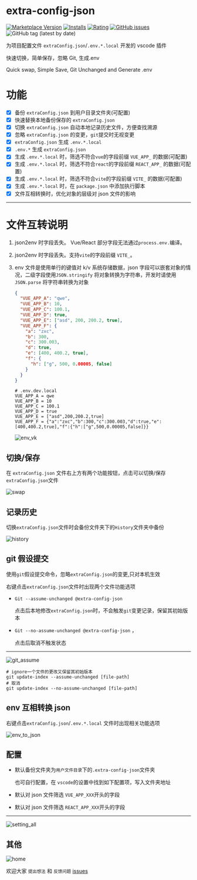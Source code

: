 # extra-config-json

[![Marketplace Version](https://vsmarketplacebadge.apphb.com/version/jawa0919.extra-config-json.svg)](https://marketplace.visualstudio.com/items?itemName=jawa0919.extra-config-json) [![Installs](https://vsmarketplacebadge.apphb.com/installs/jawa0919.extra-config-json.svg)](https://marketplace.visualstudio.com/items?itemName=jawa0919.extra-config-json) [![Rating](https://vsmarketplacebadge.apphb.com/rating-star/jawa0919.extra-config-json.svg)](https://marketplace.visualstudio.com/items?itemName=jawa0919.extra-config-json) [![GitHub issues](https://img.shields.io/github/issues/jawa0919/extra-config-json)](https://github.com/jawa0919/extra-config-json/issues)![GitHub tag (latest by date)](https://img.shields.io/github/v/tag/jawa0919/extra-config-json)

为项目配置文件 `extraConfig.json`/`.env.*.local` 开发的 vscode 插件

快速切换，简单保存，忽略 Git, 生成.env

Quick swap, Simple Save, Git Unchanged and Generate .env

# 功能

- [x] 备份 `extraConfig.json` 到用户目录文件夹(可配置)
- [x] 快速替换本地备份保存的 `extraConfig.json`
- [x] 切换 `extraConfig.json` 自动本地记录历史文件，方便查找溯源
- [x] 忽略 `extraConfig.json` 的变更，`git`提交时无视变更
- [x] `extraConfig.json` 生成 `.env.*.local`
- [x] `.env.*` 生成 `extraConfig.json`
- [x] 生成 `.env.*.local` 时，筛选不符合`vue`的字段前缀 `VUE_APP_` 的数据(可配置)
- [x] 生成 `.env.*.local` 时，筛选不符合`react`的字段前缀 `REACT_APP_` 的数据(可配置)
- [x] 生成 `.env.*.local` 时，筛选不符合`vite`的字段前缀 `VITE_` 的数据(可配置)
- [x] 生成 `.env.*.local` 时，在 `package.json` 中添加执行脚本
- [x] 文件互相转换时，优化对象的层级对 json 文件的影响

---

# 文件互转说明

1. json2env 时字段丢失。 Vue/React 部分字段无法通过`process.env.`编译。

2. json2env 时字段丢失。支持`vite`的字段前缀 `VITE_`。

3. env 文件是使用单行的键值对 k/v 系统存储数据，json 字段可以嵌套对象的情况，二级字段使用`JSON.stringify` 将对象转换为字符串，开发时请使用`JSON.parse` 将字符串转换为对象

   ```json
   {
     "VUE_APP_A": "qwe",
     "VUE_APP_B": 10,
     "VUE_APP_C": 100.1,
     "VUE_APP_D": true,
     "VUE_APP_E": ["asd", 200, 200.2, true],
     "VUE_APP_F": {
       "a": "zxc",
       "b": 300,
       "c": 300.003,
       "d": true,
       "e": [400, 400.2, true],
       "f": {
         "h": ["g", 500, 0.00005, false]
       }
     }
   }
   ```

   ```env
   # .env.dev.local
   VUE_APP_A = qwe
   VUE_APP_B = 10
   VUE_APP_C = 100.1
   VUE_APP_D = true
   VUE_APP_E = ["asd",200,200.2,true]
   VUE_APP_F = {"a":"zxc","b":300,"c":300.003,"d":true,"e":[400,400.2,true],"f":{"h":["g",500,0.00005,false]}}
   ```

   ![env_vk](./docs/img/env_vk.png)

## 切换/保存

在 `extraConfig.json` 文件右上方有两个功能按钮，点击可以切换/保存`extraConfig.json`文件

![swap](./docs/img/swap.gif)

## 记录历史

切换`extraConfig.json`文件时会备份文件夹下的`History`文件夹中备份

![history](./docs/img/history.png)

## git 假设提交

使用`git`假设提交命令，忽略`extraConfig.json`的变更,只对本机生效

右键点击`extraConfig.json`文件时出现两个文件功能选项

- `Git --assume-unchanged @extra-config-json`

  点击后本地修改`extraConfig.json`时，不会触发`git`变更记录，保留其初始版本

- `Git --no-assume-unchanged @extra-config-json` ，

  点击后取消不触发状态

---

![git_assume](./docs/img/git_assume.png)

```shell
# ignore一个文件的更改又保留其初始版本
git update-index --assume-unchanged [file-path]
# 取消
git update-index --no-assume-unchanged [file-path]
```

## env 互相转换 json

右键点击`extraConfig.json`/`.env.*.local` 文件时出现相关功能选项

![env_to_json](./docs/img/env_to_json.png)

## 配置

- 默认备份文件夹为`用户文件目录`下的`.extra-config-json`文件夹

  也可自行配置，在 `vscode`的设置中找到如下配置项，写入文件夹地址

- 默认对 json 文件筛选 `VUE_APP_XXX`开头的字段

- 默认对 json 文件筛选 `REACT_APP_XXX`开头的字段

---

![setting_all](./docs/img/setting_all.png)

## 其他

![home](./docs/img/home.png)

欢迎大家 `提出想法` 和 `反馈问题` [issues](https://github.com/jawa0919/extra-config-json/issues)
